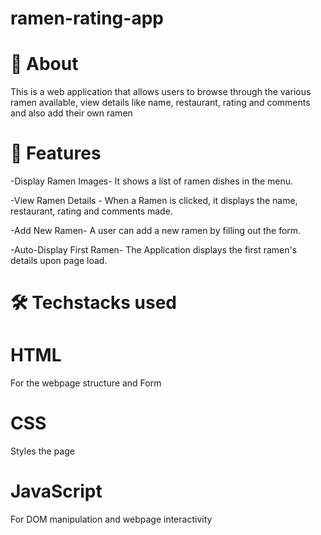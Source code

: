 # ramen-rating-app

# 📌 About
This is a web application that allows users to browse through the various ramen available, view details like name, restaurant, rating and comments and also add their own ramen

# 📜 Features

-Display Ramen Images- It shows a list of ramen dishes in the menu.

-View Ramen Details - When a Ramen is clicked, it displays the name, restaurant, rating and comments made.

-Add New Ramen- A user can add a new ramen by filling out the form.

-Auto-Display First Ramen- The Application displays the first ramen's details upon page load.

# 🛠️  Techstacks used

# HTML 
For the webpage structure and Form

# CSS
Styles the page

# JavaScript
For DOM manipulation and webpage interactivity